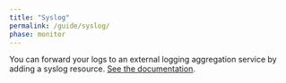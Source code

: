 ```yaml
---
title: "Syslog"
permalink: /guide/syslog/
phase: monitor
---
```


You can forward your logs to an external logging aggregation service by adding a syslog resource. [See the documentation](/docs/syslog/).
